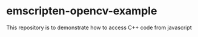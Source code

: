 # emscripten-opencv-example
This repository is to demonstrate how to access C++ code from javascript
